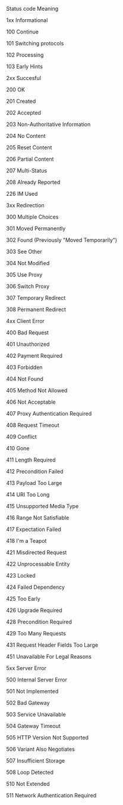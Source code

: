 Status code	Meaning

1xx Informational	 

100	Continue

101	Switching protocols

102	Processing

103	Early Hints

 	 
2xx Succesful	 

200	OK

201	Created

202	Accepted

203 	Non-Authoritative Information

204	No Content

205	Reset Content

206	Partial Content

207	Multi-Status

208	Already Reported

226	IM Used

 	 
3xx Redirection	 

300	Multiple Choices

301	Moved Permanently

302	Found (Previously "Moved Temporarily")

303	See Other

304	Not Modified

305	Use Proxy

306	Switch Proxy

307	Temporary Redirect

308	Permanent Redirect

 	 
4xx Client Error	 

400	Bad Request

401	Unauthorized

402	Payment Required

403	Forbidden

404	Not Found

405	Method Not Allowed

406	Not Acceptable

407	Proxy Authentication Required

408	Request Timeout

409	Conflict

410	Gone

411	Length Required

412	Precondition Failed

413	Payload Too Large

414	URI Too Long

415	Unsupported Media Type

416	Range Not Satisfiable

417	Expectation Failed

418	I'm a Teapot

421	Misdirected Request

422	Unprocessable Entity

423	Locked

424	Failed Dependency

425	Too Early

426	Upgrade Required

428	Precondition Required

429	Too Many Requests

431	Request Header Fields Too Large

451	Unavailable For Legal Reasons

 	 
5xx Server Error	 

500	Internal Server Error

501	Not Implemented

502	Bad Gateway

503	Service Unavailable

504	Gateway Timeout

505	HTTP Version Not Supported

506	Variant Also Negotiates

507	Insufficient Storage

508	Loop Detected

510	Not Extended

511	Network Authentication Required

